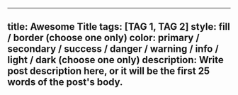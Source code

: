  ---
 title: Awesome Title
 tags: [TAG 1, TAG 2]
 style: fill / border (choose one only)
 color: primary / secondary / success / danger / warning / info / light / dark (choose one only)
 description: Write post description here, or it will be the first 25 words of the post's body.    
 ---
